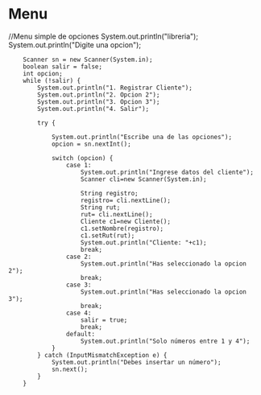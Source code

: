 # Menu
//Menu simple de opciones
 System.out.println("libreria");
        System.out.println("Digite una opcion");

        Scanner sn = new Scanner(System.in);
        boolean salir = false;
        int opcion;
        while (!salir) {
            System.out.println("1. Registrar Cliente");
            System.out.println("2. Opcion 2");
            System.out.println("3. Opcion 3");
            System.out.println("4. Salir");

            try {

                System.out.println("Escribe una de las opciones");
                opcion = sn.nextInt();

                switch (opcion) {
                    case 1:
                        System.out.println("Ingrese datos del cliente");
                        Scanner cli=new Scanner(System.in);

                        String registro;
                        registro= cli.nextLine();
                        String rut;
                        rut= cli.nextLine();
                        Cliente c1=new Cliente();
                        c1.setNombre(registro);
                        c1.setRut(rut);
                        System.out.println("Cliente: "+c1);
                        break;
                    case 2:
                        System.out.println("Has seleccionado la opcion 2");
                        break;
                    case 3:
                        System.out.println("Has seleccionado la opcion 3");
                        break;
                    case 4:
                        salir = true;
                        break;
                    default:
                        System.out.println("Solo números entre 1 y 4");
                }
            } catch (InputMismatchException e) {
                System.out.println("Debes insertar un número");
                sn.next();
            }
        }
